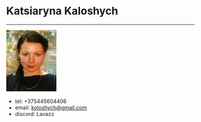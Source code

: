 # Katsiaryna Kaloshych
*********************

![Alt text](image.png)

* tel: +375445604406
* email: koloshych@gmail.com 
* discord: Lavazz